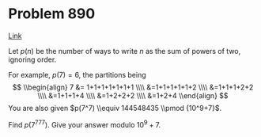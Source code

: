 # Problem 890

[Link](https://projecteuler.net/problem=890)

Let $p(n)$ be the number of ways to write $n$ as the sum of powers of two, ignoring order.

For example, $p(7) = 6$, the partitions being $$ \\begin{align} 7 &= 1+1+1+1+1+1+1 \\\\ &=1+1+1+1+1+2 \\\\ &=1+1+1+2+2 \\\\ &=1+1+1+4 \\\\ &=1+2+2+2 \\\\ &=1+2+4 \\end{align} $$ You are also given $p(7^7) \\equiv 144548435 \\pmod {10^9+7}$.

Find $p(7^{777})$. Give your answer modulo $10^9 + 7$.
